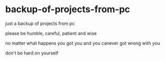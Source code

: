 # backup-of-projects-from-pc
just a backup of projects from  pc

please be humble, careful, patient and wise

no matter what happens you got you and you canever got wrong with you

don't be hard on yourself
